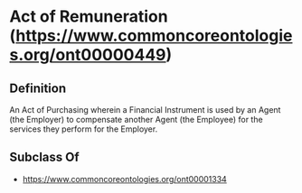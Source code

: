 # Act of Remuneration (https://www.commoncoreontologies.org/ont00000449)

## Definition
An Act of Purchasing wherein a Financial Instrument is used by an Agent (the Employer) to compensate another Agent (the Employee) for the services they perform for the Employer.

## Subclass Of
- https://www.commoncoreontologies.org/ont00001334

